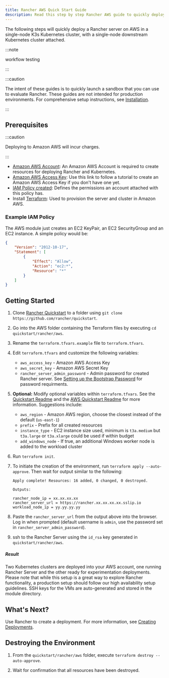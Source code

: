 ```yaml
---
title: Rancher AWS Quick Start Guide
description: Read this step by step Rancher AWS guide to quickly deploy a Rancher server with a single-node downstream Kubernetes cluster attached.
---
```


<head>
  <link rel="canonical" href="https://ranchermanager.docs.rancher.com/getting-started/quick-start-guides/deploy-rancher-manager/aws"/>
</head>

The following steps will quickly deploy a Rancher server on AWS in a single-node K3s Kubernetes cluster, with a single-node downstream Kubernetes cluster attached.

:::note

workflow testing

:::

:::caution

The intent of these guides is to quickly launch a sandbox that you can use to evaluate Rancher. These guides are not intended for production environments. For comprehensive setup instructions, see [Installation](../../installation-and-upgrade/installation-and-upgrade.md).

:::

## Prerequisites

:::caution

Deploying to Amazon AWS will incur charges.

:::

- [Amazon AWS Account](https://aws.amazon.com/account/): An Amazon AWS Account is required to create resources for deploying Rancher and Kubernetes.
- [Amazon AWS Access Key](https://docs.aws.amazon.com/general/latest/gr/managing-aws-access-keys.html): Use this link to follow a tutorial to create an Amazon AWS Access Key if you don't have one yet.
- [IAM Policy created](https://docs.aws.amazon.com/IAM/latest/UserGuide/access_policies_create.html#access_policies_create-start): Defines the permissions an account attached with this policy has.
- Install [Terraform](https://www.terraform.io/downloads.html): Used to provision the server and cluster in Amazon AWS.

### Example IAM Policy

The AWS module just creates an EC2 KeyPair, an EC2 SecurityGroup and an EC2 instance. A simple policy would be:

```json
{
    "Version": "2012-10-17",
    "Statement": [
        {
            "Effect": "Allow",
            "Action": "ec2:*",
            "Resource": "*"
        }
    ]
}
```

## Getting Started

1. Clone [Rancher Quickstart](https://github.com/rancher/quickstart) to a folder using `git clone https://github.com/rancher/quickstart`.

2. Go into the AWS folder containing the Terraform files by executing `cd quickstart/rancher/aws`.

3. Rename the `terraform.tfvars.example` file to `terraform.tfvars`.

4. Edit `terraform.tfvars` and customize the following variables:

    - `aws_access_key` - Amazon AWS Access Key
    - `aws_secret_key` - Amazon AWS Secret Key
    - `rancher_server_admin_password` - Admin password for created Rancher server. See [Setting up the Bootstrap Password](../../installation-and-upgrade/resources/bootstrap-password.md#password-requirements) for password requirments.

5. **Optional:** Modify optional variables within `terraform.tfvars`. See the [Quickstart Readme](https://github.com/rancher/quickstart) and the [AWS Quickstart Readme](https://github.com/rancher/quickstart/tree/master/rancher/aws) for more information.
Suggestions include:

   - `aws_region` - Amazon AWS region, choose the closest instead of the default (`us-east-1`)
   - `prefix` - Prefix for all created resources
   - `instance_type` - EC2 instance size used, minimum is `t3a.medium` but `t3a.large` or `t3a.xlarge` could be used if within budget
   - `add_windows_node` - If true, an additional Windows worker node is added to the workload cluster

6. Run `terraform init`.

7. To initiate the creation of the environment, run `terraform apply --auto-approve`. Then wait for output similar to the following:

    ```
    Apply complete! Resources: 16 added, 0 changed, 0 destroyed.

    Outputs:

    rancher_node_ip = xx.xx.xx.xx
    rancher_server_url = https://rancher.xx.xx.xx.xx.sslip.io
    workload_node_ip = yy.yy.yy.yy
    ```

8. Paste the `rancher_server_url` from the output above into the browser. Log in when prompted (default username is `admin`, use the password set in `rancher_server_admin_password`).
9. ssh to the Rancher Server using the `id_rsa` key generated in `quickstart/rancher/aws`.

##### Result

Two Kubernetes clusters are deployed into your AWS account, one running Rancher Server and the other ready for experimentation deployments. Please note that while this setup is a great way to explore Rancher functionality, a production setup should follow our high availability setup guidelines. SSH keys for the VMs are auto-generated and stored in the module directory.

## What's Next?

Use Rancher to create a deployment. For more information, see [Creating Deployments](../deploy-workloads/deploy-workloads.md).

## Destroying the Environment

1. From the `quickstart/rancher/aws` folder, execute `terraform destroy --auto-approve`.

2. Wait for confirmation that all resources have been destroyed.
